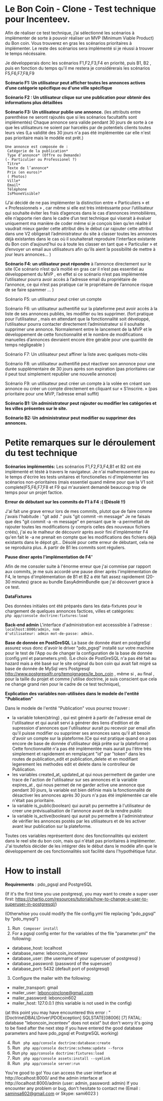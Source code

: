 # Le Bon Coin - Clone - Test technique pour Incenteev.
Afin de réaliser ce test technique, j’ai sélectionné les scénarios à implémenter de sorte à pouvoir réaliser un MVP (Minimum Viable Product) du Bon coin. Vous trouverez en gras les scénarios prioritaires à implémenter. Le reste des scénarios sera implémenté si je réussi à trouver le temps nécéssaire.

Je développerais donc les scénarios F1,F2,F3,F4 en priorité, puis B1, B2 , puis en fonction du temps qu'il me restera je considérerais les scénarios F5,F6,F7,F8,F9

**Scénario F1: Un utilisateur peut afficher toutes les annonces actives d’une catégorie spécifique ou d'une ville spécifique** 

**Scénario F2 : Un utilisateur clique sur une publication pour obtenir des informations plus détaillées**

**Scénario F3: Un utilisateur publie une annonce.** (les attributs entre parenthèse ne seront rajoutés que si les scénarios facultatifs sont implémentés)
Chaque annonce sera valide pendant 30 jours de sorte à ce que les utilisateurs ne soient par harcelés par de potentiels clients toutes leurs vies (La validité des 30 jours n'a pas été implémentée car elle n'est pas prioritaire mais le modéle est prêt.)

	Une annonce est composée de :
	 Catégorie de la publication*
	 Type d’annonce* (Offre ou Demande)
	(- Particulier ou Professionel ?)
	 Titre*
	 Texte de l’annonce*
	 Prix (en euros)*
	 ( Photos)
     Ville*
 	 Email*
	 Téléphone
     IsPhoneVisible?
	
(J’ai décidé de ne pas implémenter la distinction entre « Particuliers » et « Professionnels » , car même si elle est très intéréssante pour l’utilisateur qui souhaite éviter les frais d’agences dans le cas d’annonces immobilières, elle n’apporte rien dans le cadre d’un test technique qui viserait à évaluer uniquement ma manière de coder même si je conçois bien qu’en réalité il vaudrait mieux garder cette attribut dès le début car rajouter cette attribut dans une V2 obligerait l’administrateur du site à classer toutes les annonces déjà existantes dans le cas où il souhaiterait reproduire l’interface existante du Bon coin d’aujourd’hui ou à toute les classer en tant que « Particulier » et d’envoyer un email aux utilisateurs afin qu’ils aient la possibilité de mettre à jour leurs annonces… )

**Scénario F4: un utilisateur peut répondre** à l’annonce directement sur le site 
(Ce scénario n’est qu’à moitié en gras car il n’est pas essentiel au développement du MVP , en effet si ce scénario n’est pas implémentée l’utilisateur pourra avoir accès à l’adresse email du propriétaire de l’annonce, ce qui n’est pas pratique car le propriétaire de l’annonce risque de se faire spammer … ) 

Scénario F5: un utilisateur peut créer un compte

Scénario F6: un utilisateur authentifié sur la plateforme peut avoir accès à la liste de ses annonces publiés, les modifier ou les supprimer. (fort pratique pour l’utilisateur , mais en attendant que la fonctionnalité soit développé, l’utilisateur pourra contacter directement l’administrateur si il souhaite supprimer une annonce. Normalement entre le lancement de la MVP et le développement de cette fonctionnalité et le nombre de modifications manuelles d’annonces devraient encore être gérable pour une quantité de temps négligeable )

Scénario F7: Un utilisateur peut affiner la liste avec quelques mots-clés

Scénario F8: un utilisateur authentifié peut réactiver son annonce pour une durée supplémentaire de 30 jours après son expiration (pas prioritaires car il peut tout simplement republier une nouvelle annonce)

Scénario F9: un utilisateur peut créer un compte à la volée en créant son annonce ou créer un compte directement en cliquant sur « S’inscrire. » (pas prioritaire pour une MVP, l’adresse email suffit)



**Scénario B1: Un administrateur peut rajouter ou modifier les catégories et les villes présentes sur le site.**

**Scénario B2: Un administrateur peut modifier ou supprimer des annonces.**

# Petite remarques sur le déroulement du test technique 

**Scénarios implémentés:**
Les scénarios F1,F2,F3,F4,B1 et B2 ont été implémenté et tésté à travers le navigateur. Je n'ai malhereusement pas eu le temps d'écrire les tests unitaires et fonctionelles ni d'implémenter les scénarios non-prioritaires (mais essentiel quand même pour que la V1 soit complete)F5,F6,F7,F8 et F9 qui m'auraient demandé beaucoup trop de temps pour un projet factice. 

**Erreur de débutant sur les commits de F1 à F4 :( (Désolé !!)**

J'ai fait une grave erreur lors de mes commits, plutot que de faire comme j'avais l'habitude : "git add ." puis "git commit -m message"
Je ne faisais que des "git commit -a -m message" en pensant que le -a permettait de rajouter toutes les modifications (y compris celles des nouveaux fichiers créés), j'ai eu le malheur de découvrir après avoir fini d'implémenter F4 qu'en fait le -a ne prenait en compte que les modifications des fichiers déjà existants dans le dépot git... Désolé pour cette erreur de débutant, cela ne se reproduira plus. A partir de B1 les commits sont réguliers.
 
 **Pause diner après l'implémentation de F4**"

Afin de me consoler suite à l'énorme erreur que j'ai commise par rapport aux commits, je me suis accordé une pause diner après l'implémentation de F4, le temps d'implémentation de B1 et B2 a été fait assez rapidement (20-30 minutes) grace au bundle EasyAdminBundle que j'ai découvert grace à ce test.

**DataFixtures**

Des données initiales ont été préparés dans les data-fixtures pour le chargement de quelques annonces factices, villes et catégories:
<code>
php app/console doctrine:fixtures:load
</code>

**Back-end admin**
L'interface d'administration est accesssible à l'adresse : 
<code>
localhost:8000/admin, 
nom d'utilisateur: admin 
mot-de-passe: admin.
</code>

**Base de donnée en PostGreSQL**
La base de donnée étant en postgreSql assurez vous donc d'avoir le driver "pdo_pgsql" installé sur votre machine pour le test de l'App ou de changer la configuration de la base de donnée (config.yml et parameters.yml).
(Le choix de PostGreSQL n'a pas été fait au hazard mais a été basé sur le site original du bon coin qui avait fait migré sa base de donnée de MySql vers Postgresql http://www.postgresqlfr.org/temoignages/le_bon_coin , même si , au final , pour la taille du projet et comme j'utilise doctrine, je suis conscient que cela ne change grand rien pour le cadre de ce test technique),


**Explication des variables non-utilisées dans le modele de l'entité "Publication"**

Dans le modele de l'entité "Publication" vous pourrez trouver :

- la variable token(string) , qui est généré à partir de l'adresse email de l'utilisateur et qui aurait servi à générer des liens d'edition et de supression d'annonces que l'utilisateur aurait pu recevoir par email afin qu'il puisse modifier ou supprimer ses annonces sans qu'il ait besoin d'avoir un compte sur la plateforme.(Ce qui est pratique quand on a pas encore de base de donnée d'utilisateur déjà prête sur la plateforme) Cette fonctionnalité n'a pas été implémentée mais aurait pu l'être très simplement et rapidement en remplaçant "id" par "token" dans les routes de publication_edit et publication_delete et en modifiant legerement les methodes edit et delete dans le controlleur de Publication.
- les variables created_at, updated_at qui nous permettent de garder une trace de l'action de l'utilisateur sur ses annonces et la variable expires_at , qui nous permet de ne garder active une annonce que pendant 30 jours, la variable est bien définie mais la fonctionnalité de désactiver les annonces après 30 jours n'a pas été implémentée car elle n'était pas prioritaire.
- la variable is_public(boolean) qui aurait pu permettre à l'utilisateur de creer une prévisualisation de l'annonce avant de la rendre public
- la variable is_active(boolean) qui aurait pu permettre à l'administrateur de vérifier les annonces postés par les utilisateurs et de les activer avant leur publication sur la plateforme.

Toutes ces variables représentent donc des fonctionnalités qui existent dans le reel site du bon coin, mais qui n'était pas prioritaires à implémenter. J'ai toutefois décider de les intégrer dès le début dans le modéle afin que le développement de ces fonctionnalités soit facilité dans l'hypothétique futur.

# How to install

**Requirements** : pdo_pgsql  and PostgreSQL 

(If it's the first time you use postgresql, you may want to create a super user first: https://chartio.com/resources/tutorials/how-to-change-a-user-to-superuser-in-postgresql/)

(Otherwhise you could modify the file config.yml file replacing "pdo_pgsql" by "pdo_mysql")

1. Run <code> Composer install </code>
2. For a pgsql config enter for the variables of the file "parameter.yml" the following:
  -  database_host:     localhost
  -  database_name:     leboncoin_incenteev
  -  database_user:      (the username of your superuser of postgresql  )
  -  database_password: (password of the superuser)
  -  database_port: 5432 (default port of postgresql)
  
  
  3. Configure the mailer with the following:
  - mailer_transport: gmail
  - mailer_user: leboncoinclone@gmail.com
  - mailer_password: leboncoin602
  - mailer_host: 127.0.0.1 (this variable is not used in the config)

(at this point you may have encountered this error : " [Doctrine\DBAL\Driver\PDOException] SQLSTATE[08006] [7] FATAL:  database "leboncoin_incenteev" does not exist" but don't worry it's going to be fixed after the next step if you have entered the good database parameters and have pdo_pgsql et PostgreSQL working)
  
4. Run <code> php app/console doctrine:database:create </code>
5. Run <code> php app/console doctrine:schema:update --force </code>
6. Run <code>php app/console doctrine:fixtures:load</code>
7. Run <code> php app/console assets:install --symlink </code>
8. Run <code> php app/console server:run </code>

You're good to go! You can access the user interface at http://localhost:8000/ and the admin interface at http://localhost:8000/admin (user: admin, password: admin) If you encounter any problem or bug, don't hesitate to contact me 
(Email : saminsa602@gmail.com or Skype: sami6023 )
  
  
    


